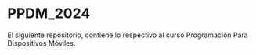 # PPDM_2024
El siguiente repositorio, contiene lo respectivo al curso Programación Para Dispositivos Móviles.
